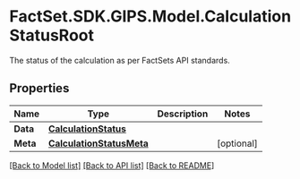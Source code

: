 # FactSet.SDK.GIPS.Model.CalculationStatusRoot
The status of the calculation as per FactSets API standards.

## Properties

Name | Type | Description | Notes
------------ | ------------- | ------------- | -------------
**Data** | [**CalculationStatus**](CalculationStatus.md) |  | 
**Meta** | [**CalculationStatusMeta**](CalculationStatusMeta.md) |  | [optional] 

[[Back to Model list]](../README.md#documentation-for-models) [[Back to API list]](../README.md#documentation-for-api-endpoints) [[Back to README]](../README.md)


